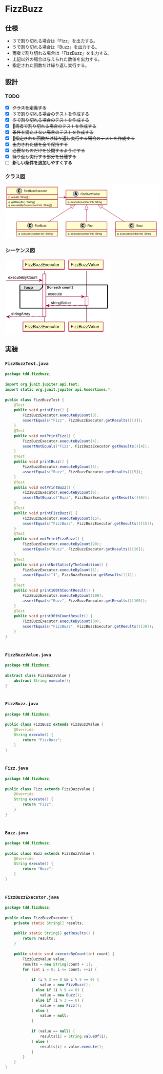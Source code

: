   
  
# FizzBuzz
  
## 仕様
  
+ ３で割り切れる場合は「Fizz」を出力する。
+ ５で割り切れる場合は「Buzz」を出力する。
+ 両者で割り切れる場合は「FizzBuzz」を出力する。
+ 上記以外の場合は与えられた数値を出力する。
+ 指定された回数だけ繰り返し実行する。
  
## 設計
  
### TODO
  
+ [x] ~~クラスを定義する~~
+ [x] ~~３で割り切れる場合のテストを作成する~~
+ [x] ~~５で割り切れる場合のテストを作成する~~
+ [x] ~~両者で割り切れる場合のテストを作成する~~
+ [x] ~~条件を満たさない場合のテストを作成する~~
+ [x] ~~指定された回数だけ繰り返し実行する場合のテストを作成する~~
+ [x] ~~出力された値を全て保持する~~
+ [x] ~~必要なものだけを公開するようにする~~
+ [x] ~~繰り返し実行する部分を分離する~~
+ [ ] **新しい条件を追加しやすくする**
  
### クラス図
  

![](./assets/40b84e327c2d377e13e9a6639722fa8b0.png?0.2824543273684368)  
### シーケンス図
  

![](./assets/40b84e327c2d377e13e9a6639722fa8b1.png?0.4961534090602302)  
  
## 実装
  
  
### `FizzBuzzTest.java`
  
```java
package tdd.fizzbuzz;
  
import org.junit.jupiter.api.Test;
import static org.junit.jupiter.api.Assertions.*;
  
public class FizzBuzzTest {
    @Test
    public void printFizz() {
        FizzBuzzExecutor.executeByCount(3);
        assertEquals("Fizz", FizzBuzzExecutor.getResults()[3]);
    }
    @Test
    public void notPrintFizz() {
        FizzBuzzExecutor.executeByCount(4);
        assertNotEquals("Fizz", FizzBuzzExecutor.getResults()[4]);
    }
    @Test
    public void printBuzz() {
        FizzBuzzExecutor.executeByCount(5);
        assertEquals("Buzz", FizzBuzzExecutor.getResults()[5]);
    }
    @Test
    public void notPrintBuzz() {
        FizzBuzzExecutor.executeByCount(6);
        assertNotEquals("Buzz", FizzBuzzExecutor.getResults()[6]);
    }
    @Test
    public void printFizzBuzz() {
        FizzBuzzExecutor.executeByCount(15);
        assertEquals("FizzBuzz", FizzBuzzExecutor.getResults()[15]);
    }
    @Test
    public void notPrintFizzBuzz() {
        FizzBuzzExecutor.executeByCount(20);
        assertEquals("Buzz", FizzBuzzExecutor.getResults()[20]);
    }
    @Test
    public void printNotSatisfyTheCondition() {
        FizzBuzzExecutor.executeByCount(1);
        assertEquals("1", FizzBuzzExecutor.getResults()[1]);
    }
    @Test
    public void print100thCountResult() {
        FizzBuzzExecutor.executeByCount(100);
        assertEquals("Buzz", FizzBuzzExecutor.getResults()[100]);
    }
    @Test
    public void print30thCountResult() {
        FizzBuzzExecutor.executeByCount(30);
        assertEquals("FizzBuzz", FizzBuzzExecutor.getResults()[30]);
    }
}
  
```  
### `FizzBuzzValue.java`
  
```java
package tdd.fizzbuzz;
  
abstract class FizzBuzzValue {
    abstract String execute();
}
  
```  
### `FizzBuzz.java`
  
```java
package tdd.fizzbuzz;
  
public class FizzBuzz extends FizzBuzzValue {
    @Override
    String execute() {
        return "FizzBuzz";
    }
}
  
```  
### `Fizz.java`
  
```java
package tdd.fizzbuzz;
  
public class Fizz extends FizzBuzzValue {
    @Override
    String execute() {
        return "Fizz";
    }
}
  
```  
### `Buzz.java`
  
```java
package tdd.fizzbuzz;
  
public class Buzz extends FizzBuzzValue {
    @Override
    String execute() {
        return "Buzz";
    }
}
  
```  
### `FizzBuzzExecutor.java`
  
```java
package tdd.fizzbuzz;
  
public class FizzBuzzExecutor {
    private static String[] results;
  
    public static String[] getResults() {
        return results;
    }
  
    public static void executeByCount(int count) {
        FizzBuzzValue value;
        results = new String[count + 1];
        for (int i = 0; i <= count; ++i) {
  
            if (i % 3 == 0 && i % 5 == 0) {
                value = new FizzBuzz();
            } else if (i % 5 == 0) {
                value = new Buzz();
            } else if (i % 3 == 0) {
                value = new Fizz();
            } else {
                value = null;
            }
  
            if (value == null) {
                results[i] = String.valueOf(i);
            } else {
                results[i] = value.execute();
            }
        }
    }
}
  
```  
  
  
  